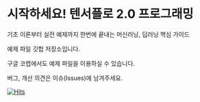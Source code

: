 # 시작하세요! 텐서플로 2.0 프로그래밍

기초 이론부터 실전 예제까지 한번에 끝내는 머신러닝, 딥러닝 핵심 가이드



예제 파일 깃헙 저장소입니다.

구글 코랩에서도 예제 파일을 이용하실 수 있습니다.

버그, 개선 의견은 이슈(Issues)에 남겨주세요.

[![Hits](https://hits.seeyoufarm.com/api/count/incr/badge.svg?url=https%3A%2F%2Fgithub.com%2Fwikibook%2Ftf2)](https://hits.seeyoufarm.com)
